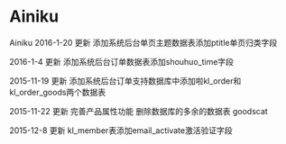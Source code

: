 # Ainiku
Ainiku
2016-1-20   更新
添加系统后台单页主题数据表添加ptitle单页归类字段

2016-1-4   更新
添加系统后台订单数据表添加shouhuo_time字段

2015-11-19   更新
添加系统后台订单支持数据库中添加啦kl_order和kl_order_goods两个数据表

2015-11-22  更新
完善产品属性功能 删除数据库的多余的数据表 goodscat

2015-12-8   更新
kl_member表添加email_activate激活验证字段